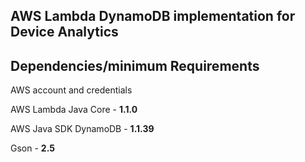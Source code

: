 ## AWS Lambda DynamoDB implementation for Device Analytics

## Dependencies/minimum Requirements

   AWS account and credentials

   AWS Lambda Java Core - **1.1.0**

   AWS Java SDK DynamoDB - **1.1.39**

   Gson - **2.5**
